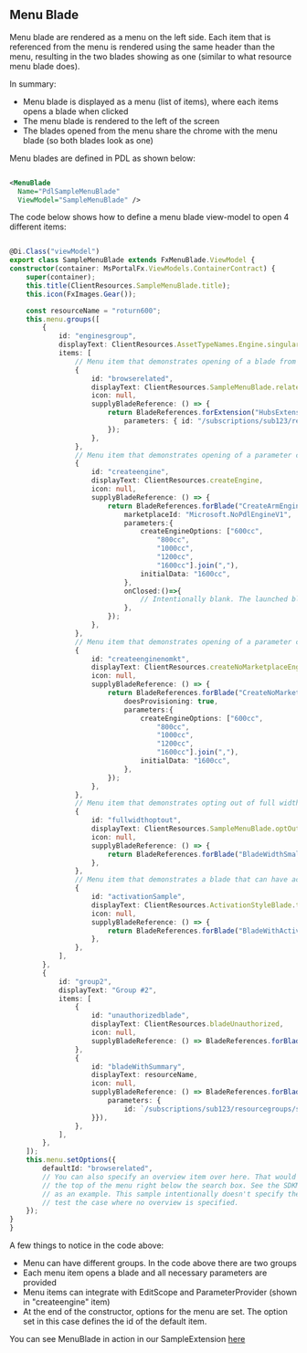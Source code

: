 <a name="menu-blade"></a>
## Menu Blade

Menu blade are rendered as a menu on the left side. Each item that is referenced from the menu is rendered using the same header than the menu, resulting in the two blades showing as one (similar to what resource menu blade does).

In summary:

* Menu blade is displayed as a menu (list of items), where each items opens a blade when clicked
* The menu blade is rendered to the left of the screen
* The blades opened from the menu share the chrome with the menu blade (so both blades look as one)

Menu blades are defined in PDL as shown below:

```xml

<MenuBlade
  Name="PdlSampleMenuBlade"
  ViewModel="SampleMenuBlade" />

```

The code below shows how to define a menu blade view-model to open 4 different items:

```typescript

@Di.Class("viewModel")
export class SampleMenuBlade extends FxMenuBlade.ViewModel {
constructor(container: MsPortalFx.ViewModels.ContainerContract) {
    super(container);
    this.title(ClientResources.SampleMenuBlade.title);
    this.icon(FxImages.Gear());

    const resourceName = "roturn600";
    this.menu.groups([
        {
            id: "enginesgroup",
            displayText: ClientResources.AssetTypeNames.Engine.singular,
            items: [
                // Menu item that demonstrates opening of a blade from a different extension
                {
                    id: "browserelated",
                    displayText: ClientResources.SampleMenuBlade.relatedResources,
                    icon: null,
                    supplyBladeReference: () => {
                        return BladeReferences.forExtension("HubsExtension").forBlade("MapResourceGroupBlade").createReference({
                            parameters: { id: "/subscriptions/sub123/resourcegroups/snowtraxpxz" },
                        });
                    },
                },
                // Menu item that demonstrates opening of a parameter collector blade for a create scenario
                {
                    id: "createengine",
                    displayText: ClientResources.createEngine,
                    icon: null,
                    supplyBladeReference: () => {
                        return BladeReferences.forBlade("CreateArmEngineBlade").createReference({
                            marketplaceId: "Microsoft.NoPdlEngineV1",
                            parameters:{
                                createEngineOptions: ["600cc",
                                    "800cc",
                                    "1000cc",
                                    "1200cc",
                                    "1600cc"].join(","),
                                initialData: "1600cc",
                            },
                            onClosed:()=>{
                                // Intentionally blank. The launched blade is responsible for the create operation.
                            },
                        });
                    },
                },
                // Menu item that demonstrates opening of a parameter collector blade for a create scenario
                {
                    id: "createenginenomkt",
                    displayText: ClientResources.createNoMarketplaceEngine,
                    icon: null,
                    supplyBladeReference: () => {
                        return BladeReferences.forBlade("CreateNoMarketplaceArmEngineBlade").createReference({
                            doesProvisioning: true,
                            parameters:{
                                createEngineOptions: ["600cc",
                                    "800cc",
                                    "1000cc",
                                    "1200cc",
                                    "1600cc"].join(","),
                                initialData: "1600cc",
                            },
                        });
                    },
                },
                // Menu item that demonstrates opting out of full width.
                {
                    id: "fullwidthoptout",
                    displayText: ClientResources.SampleMenuBlade.optOut,
                    icon: null,
                    supplyBladeReference: () => {
                        return BladeReferences.forBlade("BladeWidthSmallBlade").createReference({ parameters: { bladeTitle: ClientResources.SampleMenuBlade.optOut }});
                    },
                },
                // Menu item that demonstrates a blade that can have activated width.
                {
                    id: "activationSample",
                    displayText: ClientResources.ActivationStyleBlade.title,
                    icon: null,
                    supplyBladeReference: () => {
                        return BladeReferences.forBlade("BladeWithActivationStyle").createReference();
                    },
                },
            ],
        },
        {
            id: "group2",
            displayText: "Group #2",
            items: [
                {
                    id: "unauthorizedblade",
                    displayText: ClientResources.bladeUnauthorized,
                    icon: null,
                    supplyBladeReference: () => BladeReferences.forBlade("UnauthorizedBlade").createReference(),
                },
                {
                    id: "bladeWithSummary",
                    displayText: resourceName,
                    icon: null,
                    supplyBladeReference: () => BladeReferences.forBlade("EngineBlade").createReference({
                        parameters: {
                            id: `/subscriptions/sub123/resourcegroups/snowtraxpxz/providers/Providers.Test/statefulIbizaEngines/${resourceName}`,
                    }}),
                },
            ],
        },
    ]);
    this.menu.setOptions({
        defaultId: "browserelated",
        // You can also specify an overview item over here. That would show up right at
        // the top of the menu right below the search box. See the SDKMenuBladeViewModel.ts
        // as an example. This sample intentionally doesn't specify the overview item to
        // test the case where no overview is specified.
    });
}
}

```

A few things to notice in the code above:

* Menu can have different groups. In the code above there are two groups
* Each menu item opens a blade and all necessary parameters are provided
* Menu items can integrate with EditScope and ParameterProvider (shown in "createengine" item)
* At the end of the constructor, options for the menu are set. The option set in this case defines the id of the default item.

You can see MenuBlade in action in our SampleExtension [here](https://df.onecloud.azure-test.net/?SamplesExtension=true#blade/SamplesExtension/SampleMenuBlade/bladeWithSummary)